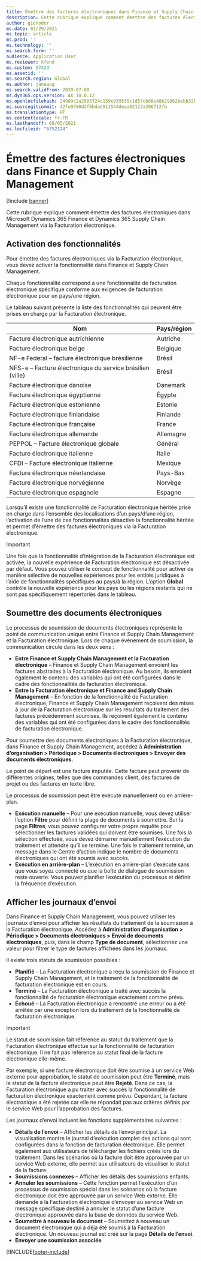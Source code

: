```yaml
---
title: Émettre des factures électroniques dans Finance et Supply Chain Management
description: Cette rubrique explique comment émettre des factures électroniques dans Microsoft Dynamics 365 Finance et Dynamics 365 Supply Chain Management via la Facturation électronique.
author: gionoder
ms.date: 03/29/2021
ms.topic: article
ms.prod: ''
ms.technology: ''
ms.search.form: ''
audience: Application User
ms.reviewer: kfend
ms.custom: 97423
ms.assetid: ''
ms.search.region: Global
ms.author: janeaug
ms.search.validFrom: 2020-07-08
ms.dyn365.ops.version: AX 10.0.12
ms.openlocfilehash: 24909c2a2505724c159e939535c1d57cb66e48629862bebb32b3d72c0eb06c97
ms.sourcegitcommit: 42fe9790ddf0bdad911544deaa82123a396712fb
ms.translationtype: HT
ms.contentlocale: fr-FR
ms.lasthandoff: 08/05/2021
ms.locfileid: "6752124"
---
```

# <a name="issue-electronic-invoices-in-finance-and-supply-chain-management"></a>Émettre des factures électroniques dans Finance et Supply Chain Management

[!include [banner](../includes/banner.md)]

Cette rubrique explique comment émettre des factures électroniques dans Microsoft Dynamics 365 Finance et Dynamics 365 Supply Chain Management via la Facturation électronique.


## <a name="feature-activation"></a>Activation des fonctionnalités

Pour émettre des factures électroniques via la Facturation électronique, vous devez activer la fonctionnalité dans Finance et Supply Chain Management.

Chaque fonctionnalité correspond à une fonctionnalité de facturation électronique spécifique conforme aux exigences de facturation électronique pour un pays/une région.

Le tableau suivant présente la liste des fonctionnalités qui peuvent être prises en charge par la Facturation électronique.

| Nom                                              | Pays/région |
|---------------------------------------------------|----------------|
|Facture électronique autrichienne                        |Autriche         |
|Facture électronique belge                         |Belgique         |
|NF-e Federal – facture électronique brésilienne       |Brésil          |
|NFS-e – Facture électronique du service brésilien (ville)|Brésil          |
|Facture électronique danoise                          |Danemark         |
|Facture électronique égyptienne                        |Égypte           |
|Facture électronique estonienne                        |Estonie         |
|Facture électronique finlandaise                         |Finlande         |
|Facture électronique française                          |France          |
|Facture électronique allemande                          |Allemagne         |
|PEPPOL – Facture électronique globale                 |Général          |
|Facture électronique italienne                         |Italie           |
|CFDI – Facture électronique italienne                  |Mexique          |
|Facture électronique néerlandaise                           |Pays-Bas     |
|Facture électronique norvégienne                       |Norvège          |
|Facture électronique espagnole                         |Espagne           |

Lorsqu’il existe une fonctionnalité de Facturation électronique héritée prise en charge dans l’ensemble des localisations d’un pays/d’une région, l’activation de l’une de ces fonctionnalités désactive la fonctionnalité héritée et permet d’émettre des factures électroniques via la Facturation électronique.

> [!IMPORTANT]
> Une fois que la fonctionnalité d’intégration de la Facturation électronique est activée, la nouvelle expérience de Facturation électronique est désactivée par défaut. Vous pouvez utiliser le concept de fonctionnalité pour activer de manière sélective de nouvelles expériences pour les entités juridiques à l’aide de fonctionnalités spécifiques au pays/à la région. L’option **Global** contrôle la nouvelle expérience pour les pays ou les régions restants qui ne sont pas spécifiquement répertoriés dans le tableau.

## <a name="submit-electronic-documents"></a>Soumettre des documents électroniques

Le processus de soumission de documents électroniques représente le point de communication unique entre Finance et Supply Chain Management et la Facturation électronique. Lors de chaque événement de soumission, la communication circule dans les deux sens :

- **Entre Finance et Supply Chain Management et la Facturation électronique** – Finance et Supply Chain Management envoient les factures abstraites à la Facturation électronique. Au besoin, ils envoient également le contenu des variables qui ont été configurées dans le cadre des fonctionnalités de facturation électronique.
- **Entre la Facturation électronique et Finance and Supply Chain Management** – En fonction de la fonctionnalité de Facturation électronique, Finance et Supply Chain Management reçoivent des mises à jour de la Facturation électronique sur les résultats du traitement des factures précédemment soumises. Ils reçoivent également le contenu des variables qui ont été configurées dans le cadre des fonctionnalités de facturation électronique.

Pour soumettre des documents électroniques à la Facturation électronique, dans Finance et Supply Chain Management, accédez à **Administration d’organisation &gt; Périodique &gt; Documents électroniques &gt; Envoyer des documents électroniques**.

Le point de départ est une facture imputée. Cette facture peut provenir de différentes origines, telles que des commandes client, des factures de projet ou des factures en texte libre.

Le processus de soumission peut être exécuté manuellement ou en arrière-plan.

- **Exécution manuelle** – Pour une exécution manuelle, vous devez utiliser l’option **Filtre** pour définir la plage de documents à soumettre. Sur la page **Filtres**, vous pouvez configurer votre propre requête pour sélectionner les factures validées qui doivent être soumises. Une fois la sélection effectuée, vous devez démarrer manuellement l’exécution du traitement et attendre qu’il se termine. Une fois le traitement terminé, un message dans le Centre d’action indique le nombre de documents électroniques qui ont été soumis avec succès.
- **Exécution en arrière-plan** – L’exécution en arrière-plan s’exécute sans que vous soyez connecté ou que la boîte de dialogue de soumission reste ouverte. Vous pouvez planifier l’exécution du processus et définir la fréquence d’exécution.

## <a name="view-the-submission-logs"></a>Afficher les journaux d’envoi

Dans Finance et Supply Chain Management, vous pouvez utiliser les journaux d’envoi pour afficher les résultats du traitement de la soumission à la Facturation électronique. Accédez à **Administration d’organisation &gt; Périodique &gt; Documents électroniques &gt; Envoi de documents électroniques**, puis, dans le champ **Type de document**, sélectionnez une valeur pour filtrer le type de factures affichées dans les journaux.

Il existe trois statuts de soumission possibles :

- **Planifié** – La Facturation électronique a reçu la soumission de Finance et Supply Chain Management, et le traitement de la fonctionnalité de facturation électronique est en cours.
- **Terminé** – La Facturation électronique a traité avec succès la fonctionnalité de facturation électronique exactement comme prévu.
- **Échoué** – La Facturation électronique a rencontré une erreur ou a été arrêtée par une exception lors du traitement de la fonctionnalité de facturation électronique.

> [!IMPORTANT]
> Le statut de soumission fait référence au statut du traitement que la Facturation électronique effectue sur la fonctionnalité de facturation électronique. Il ne fait pas référence au statut final de la facture électronique elle-même.
>
> Par exemple, si une facture électronique doit être soumise à un service Web externe pour approbation, le statut de soumission peut être **Terminé**, mais le statut de la facture électronique peut être **Rejeté**. Dans ce cas, la Facturation électronique a pu traiter avec succès la fonctionnalité de facturation électronique exactement comme prévu. Cependant, la facture électronique a été rejetée car elle ne répondait pas aux critères définis par le service Web pour l’approbation des factures.

Les journaux d’envoi incluent les fonctions supplémentaires suivantes :

- **Détails de l’envoi** – Afficher les détails de l’envoi principal. La visualisation montre le journal d’exécution complet des actions qui sont configurées dans la fonction de facturation électronique. Elle permet également aux utilisateurs de télécharger les fichiers créés lors du traitement. Dans les scénarios où la facture doit être approuvée par un service Web externe, elle permet aux utilisateurs de visualiser le statut de la facture.
- **Soumissions connexes** – Afficher les détails des soumissions enfants.
- **Annuler les soumissions** – Cette fonction permet l’exécution d’un processus de soumission spécial dans les scénarios où la facture électronique doit être approuvée par un service Web externe. Elle demande à la Facturation électronique d’envoyer au service Web un message spécifique destiné à annuler le statut d’une facture électronique approuvée dans la base de données du service Web.
- **Soumettre à nouveau le document** – Soumettez à nouveau un document électronique qui a déjà été soumis à la Facturation électronique. Un nouveau journal est créé sur la page **Détails de l’envoi**.
- **Envoyer une soumission associée**


[!INCLUDE[footer-include](../../includes/footer-banner.md)]
